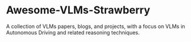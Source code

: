 # Awesome-VLMs-Strawberry
A collection of VLMs papers, blogs, and projects, with a focus on VLMs in Autonomous Driving and related reasoning techniques.
